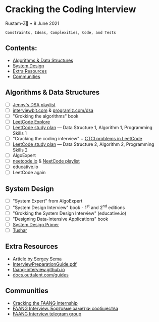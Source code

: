 # Cracking the Coding Interview 

Rustam-Z🚀 • 8 June 2021

```
Constraints, Ideas, Complexities, Code, and Tests
```

## Contents:
- [Algorithms & Data Structures](#algorithms-&-data-structures)
- [System Design](#system-design)
- [Extra Resources](#extra-resources)
- [Communities](#communities)

## Algorithms & Data Structures
- [ ] [Jenny's DSA playlist](https://www.youtube.com/playlist?list=PLdo5W4Nhv31bbKJzrsKfMpo_grxuLl8LU)
- [ ] [interviewbit.com](https://www.interviewbit.com/courses/programming/) & [programiz.com/dsa](https://www.programiz.com/dsa)
- [ ] "Grokking the algorithms" book
- [ ] [LeetCode Explore](https://leetcode.com/explore/)
- [ ] [LeetCode study plan](https://leetcode.com/study-plan/) — Data Structure 1, Algorithm 1, Programming Skills 1
- [ ] "Cracking the coding interview" + [CTCI problems in LeetCode](https://leetcode.com/discuss/general-discussion/1152824/cracking-the-coding-interview-6th-edition-in-leetcode)
- [ ] [LeetCode study plan](https://leetcode.com/study-plan/) — Data Structure 2, Algorithm 2, Programming Skills 2
- [ ] AlgoExpert 
- [ ] [neetcode.io](https://neetcode.io/) & [NeetCode playlist](https://www.youtube.com/c/NeetCode/playlists)
- [ ] educative.io
- [ ] LeetCode again

## System Design
- [ ] "System Expert" from AlgoExpert
- [ ] "System Design Interview" book - 1<sup>st</sup> and 2<sup>nd</sup> editions
- [ ] "Grokking the System Design Interview" (educative.io)
- [ ] "Designing Data-Intensive Applications" book
- [ ] [System Design Primer](https://github.com/donnemartin/system-design-primer)
- [ ] [Tushar](https://www.youtube.com/user/tusharroy2525/playlists)

## Extra Resources
- [Article by Sergey Sema](https://dou.ua/lenta/articles/google-interview/)
- [InterviewPreparationGuide.pdf](http://larrr.com/wp-content/uploads/2016/10/InterviewPreparationGuide.pdf)
- [faang-interview.github.io](https://faang-interview.github.io/)
- [docs.outtalent.com/guides](https://docs.outtalent.com/guides)

## Communities
- [Cracking the FAANG internship](https://gist.github.com/kwojcicki/fe916e8a12dd2abea68d772d740daf29)
- [FAANG Interview. Бортовые заметки сообщества](https://docs.google.com/document/d/1RKzJA7UHj3UKMFxK4Bluy-gB7Sf2fk0mUlCPs76Z07k/edit#)
- [FAANG Interview telegram group](https://t.me/FaangInterview)
